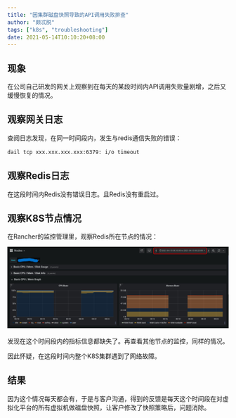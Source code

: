 ```yaml
---
title: "因集群磁盘快照导致的API调用失败排查"
author: "颇忒脱"
tags: ["k8s", "troubleshooting"]
date: 2021-05-14T10:10:20+08:00
---
```


<!--more-->

## 现象

在公司自己研发的网关上观察到在每天的某段时间内API调用失败量剧增，之后又缓慢恢复的情况。

## 观察网关日志

查阅日志发现，在同一时间段内，发生与redis通信失败的错误：

```bash
dail tcp xxx.xxx.xxx.xxx:6379: i/o timeout
```

## 观察Redis日志

在这段时间内Redis没有错误日志。且Redis没有重启过。

## 观察K8S节点情况

在Rancher的监控管理里，观察Redis所在节点的情况：

![](1.png)

发现在这个时间段内的指标信息都缺失了。再查看其他节点的监控，同样的情况。

因此怀疑，在这段时间内整个K8S集群遇到了网络故障。

## 结果

因为这个情况每天都会有，于是与客户沟通，得到的反馈是每天这个时间段在对虚拟化平台的所有虚拟机做磁盘快照，让客户修改了快照策略后，问题消除。